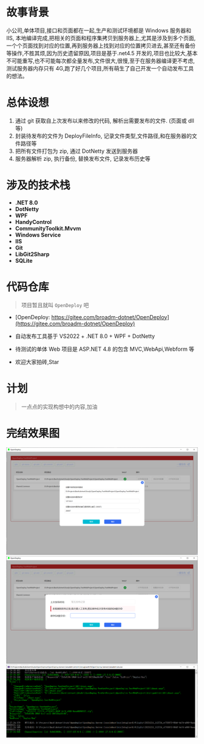 # 故事背景

小公司,单体项目,接口和页面都在一起,生产和测试环境都是 Windows 服务器和 IIS, 本地编译完成,把相关的页面和程序集拷贝到服务器上,尤其是涉及到多个页面,一个个页面找到对应的位置,再到服务器上找到对应的位置拷贝进去,甚至还有备份等操作,不胜其烦,因为历史遗留原因,项目是基于.net4.5 开发的,项目也比较大,基本不可能重写,也不可能每次都全量发布,文件很大,很慢,至于在服务器编译更不考虑,测试服务器内存只有 4G,跑了好几个项目,所有萌生了自己开发一个自动发布工具的想法。

# 总体设想

1. 通过 git 获取自上次发布以来修改的代码, 解析出需要发布的文件. (页面或 dll 等)
2. 封装待发布的文件为 DeployFileInfo, 记录文件类型,文件路径,和在服务器的文件路径等
3. 把所有文件打包为 zip, 通过 DotNetty 发送到服务器
4. 服务器解析 zip, 执行备份, 替换发布文件, 记录发布历史等

# 涉及的技术栈

-   **.NET 8.0**
-   **DotNetty**
-   **WPF**
-   **HandyControl**
-   **CommunityToolkit.Mvvm**
-   **Windows Service**
-   **IIS**
-   **Git**
-   **LibGit2Sharp**
-   **SQLite**

# 代码仓库

> 项目暂且就叫 `OpenDeploy` 吧

-   [OpenDeploy: https://gitee.com/broadm-dotnet/OpenDeploy](https://gitee.com/broadm-dotnet/OpenDeploy)

-   自动发布工具基于 VS2022 + .NET 8.0 + WPF + DotNetty
-   待测试的单体 Web 项目是 ASP.NET 4.8 的包含 MVC,WebApi,Webform 等
-   欢迎大家拍砖,Star

# 计划

> 一点点的实现构想中的内容,加油

# 完结效果图

![输入图片说明](OpenDeploy.Client.WPF/Resources/Images/%E5%8F%91%E5%B8%83%E9%A1%B9%E7%9B%AE%E9%85%8D%E7%BD%AE.png)
![输入图片说明](OpenDeploy.Client.WPF/Resources/Images/%E9%A6%96%E6%AC%A1%E5%8F%91%E5%B8%83.png)
![输入图片说明](OpenDeploy.Client.WPF/Resources/Images/%E6%9C%8D%E5%8A%A1%E5%99%A8%E6%97%A5%E5%BF%97.png)
